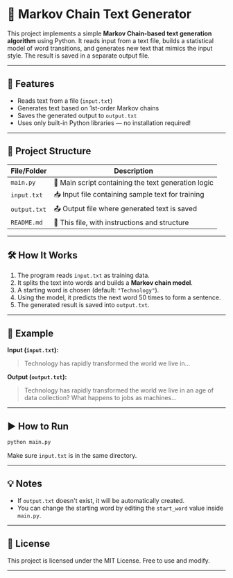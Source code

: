 # 🧠 Markov Chain Text Generator

This project implements a simple **Markov Chain-based text generation algorithm** using Python. It reads input from a text file, builds a statistical model of word transitions, and generates new text that mimics the input style. The result is saved in a separate output file.

---

## 🚀 Features

- Reads text from a file (`input.txt`)
- Generates text based on 1st-order Markov chains
- Saves the generated output to `output.txt`
- Uses only built-in Python libraries — no installation required!

---

## 📂 Project Structure

| File/Folder     | Description                                    |
|----------------|------------------------------------------------|
| `main.py`       | 🔁 Main script containing the text generation logic |
| `input.txt`     | 📥 Input file containing sample text for training  |
| `output.txt`    | 📤 Output file where generated text is saved       |
| `README.md`     | 📘 This file, with instructions and structure      |

---

## 🛠️ How It Works

1. The program reads `input.txt` as training data.
2. It splits the text into words and builds a **Markov chain model**.
3. A starting word is chosen (default: `"Technology"`).
4. Using the model, it predicts the next word 50 times to form a sentence.
5. The generated result is saved into `output.txt`.

---

## 🧪 Example

**Input (`input.txt`):**

> Technology has rapidly transformed the world we live in...

**Output (`output.txt`):**

> Technology has rapidly transformed the world we live in an age of data collection? What happens to jobs as machines...

---

## ▶️ How to Run

```bash
python main.py
```

Make sure `input.txt` is in the same directory.

---

## 💡 Notes

- If `output.txt` doesn't exist, it will be automatically created.
- You can change the starting word by editing the `start_word` value inside `main.py`.

---

## 🧾 License

This project is licensed under the MIT License. Free to use and modify.

---
